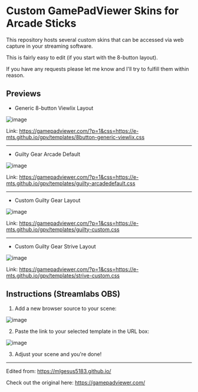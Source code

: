 # Custom GamePadViewer Skins for Arcade Sticks

This repository hosts several custom skins that can be accessed via web capture in your streaming software.

This is fairly easy to edit (if you start with the 8-button layout).

If you have any requests please let me know and I'll try to fulfill them within reason.

## Previews

- Generic 8-button Viewlix Layout

![image](https://user-images.githubusercontent.com/61860605/193346892-39a4af9f-beaf-418b-9b5d-4f879f5355c1.png)

Link: https://gamepadviewer.com/?p=1&css=https://e-mts.github.io/gpv/templates/8button-generic-viewlix.css

---

- Guilty Gear Arcade Default

![image](https://user-images.githubusercontent.com/61860605/193347066-87ef2b10-4156-44f5-ac27-98924cc2b69a.png)

Link: https://gamepadviewer.com/?p=1&css=https://e-mts.github.io/gpv/templates/guilty-arcadedefault.css

---

- Custom Guilty Gear Layout

![image](https://user-images.githubusercontent.com/61860605/193347155-1376308f-769b-40e4-ad30-7c459e3d82bf.png)

Link: https://gamepadviewer.com/?p=1&css=https://e-mts.github.io/gpv/templates/guilty-custom.css

---

- Custom Guilty Gear Strive Layout

![image](https://user-images.githubusercontent.com/61860605/193347225-fa40a9fe-941c-4f98-a40a-c4b2598626c3.png)

Link: https://gamepadviewer.com/?p=1&css=https://e-mts.github.io/gpv/templates/strive-custom.css

## Instructions (Streamlabs OBS)

1. Add a new browser source to your scene:

![image](https://user-images.githubusercontent.com/61860605/193346242-ca9473e9-416a-408b-9169-3712365d6619.png)

2. Paste the link to your selected template in the URL box:

![image](https://user-images.githubusercontent.com/61860605/193346456-664a4aab-39b7-42e2-b697-3e8ee7a6ffde.png)

3. Adjust your scene and you're done!

---

Edited from: https://mlgesus5183.github.io/

Check out the original here: https://gamepadviewer.com/
